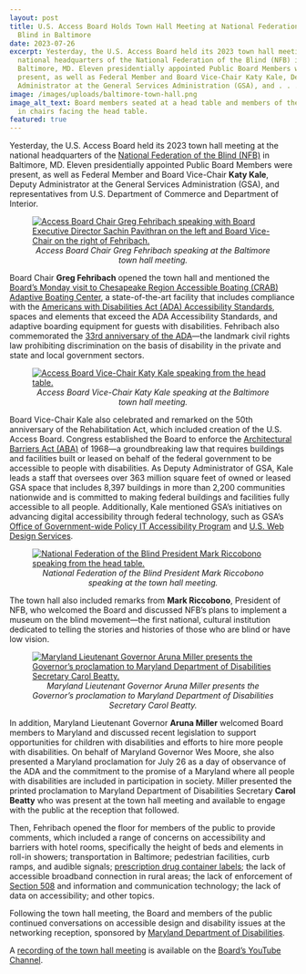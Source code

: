 ```yaml
---
layout: post
title: U.S. Access Board Holds Town Hall Meeting at National Federation of the
  Blind in Baltimore
date: 2023-07-26
excerpt: Yesterday, the U.S. Access Board held its 2023 town hall meeting at the
  national headquarters of the National Federation of the Blind (NFB) in
  Baltimore, MD. Eleven presidentially appointed Public Board Members were
  present, as well as Federal Member and Board Vice-Chair Katy Kale, Deputy
  Administrator at the General Services Administration (GSA), and . . .
image: /images/uploads/baltimore-town-hall.png
image_alt_text: Board members seated at a head table and members of the public
  in chairs facing the head table.
featured: true
---
```

Yesterday, the U.S. Access Board held its 2023 town hall meeting at the national headquarters of the [National Federation of the Blind (NFB)](https://nfb.org/) in Baltimore, MD. Eleven presidentially appointed Public Board Members were present, as well as Federal Member and Board Vice-Chair **Katy Kale**, Deputy Administrator at the General Services Administration (GSA), and representatives from U.S. Department of Commerce and Department of Interior.

<figure class="img-right">
  <a href="{{ site.baseurl }}/images/uploads/pavithran-fehribach-kale.png">
    <img src="{{ site.baseurl }}/images/uploads/pavithran-fehribach-kale.png" alt="Access Board Chair Greg Fehribach speaking with Board Executive Director Sachin Pavithran on the left and Board Vice-Chair on the right of Fehribach." class="center">
  </a>
  <figcaption style="text-align:center">
    <em>Access Board Chair Greg Fehribach speaking at the Baltimore town hall meeting.</em>
  </figcaption>
</figure>

Board Chair **Greg Fehribach** opened the town hall and mentioned the [Board’s Monday visit to Chesapeake Region Accessible Boating (CRAB) Adaptive Boating Center](https://www.access-board.gov/news/2023/07/25/u-s-access-board-visits-chesapeake-region-accessible-boating-adaptive-boating-center/), a state-of-the-art facility that includes compliance with the [Americans with Disabilities Act (ADA) Accessibility Standards](https://www.access-board.gov/ada/), spaces and elements that exceed the ADA Accessibility Standards, and adaptive boarding equipment for guests with disabilities. Fehribach also commemorated the [33rd anniversary of the ADA](https://www.access-board.gov/news/2023/07/26/u-s-access-board-commemorates-the-33rd-anniversary-of-the-americans-with-disabilities-act-ada/)—the landmark civil rights law prohibiting discrimination on the basis of disability in the private and state and local government sectors.

<figure class="img-left">
  <a href="{{ site.baseurl }}/images/uploads/kale-speaking.png">
    <img src="{{ site.baseurl }}/images/uploads/kale-speaking.png" alt="Access Board Vice-Chair Katy Kale speaking from the head table." class="center">
  </a>
  <figcaption style="text-align:center">
    <em>Access Board Vice-Chair Katy Kale speaking at the Baltimore town hall meeting.</em>
  </figcaption>
</figure>

Board Vice-Chair Kale also celebrated and remarked on the 50th anniversary of the Rehabilitation Act, which included creation of the U.S. Access Board. Congress established the Board to enforce the [Architectural Barriers Act (ABA)](https://www.access-board.gov/aba/) of 1968—a groundbreaking law that requires buildings and facilities built or leased on behalf of the federal government to be accessible to people with disabilities. As Deputy Administrator of GSA, Kale leads a staff that oversees over 363 million square feet of owned or leased GSA space that includes 8,397 buildings in more than 2,200 communities nationwide and is committed to making federal buildings and facilities fully accessible to all people. Additionally, Kale mentioned GSA’s initiatives on advancing digital accessibility through federal technology, such as GSA’s [Office of Government-wide Policy IT Accessibility Program](https://www.section508.gov/manage/policy-framework/introduction/) and [U.S. Web Design Services](https://designsystem.digital.gov/).

<figure class="img-right">
  <a href="{{ site.baseurl }}/images/uploads/riccobono-thm.png">
    <img src="{{ site.baseurl }}/images/uploads/riccobono-thm.png" alt="National Federation of the Blind President Mark Riccobono speaking from the head table." class="center">
  </a>
  <figcaption style="text-align:center">
    <em>National Federation of the Blind President Mark Riccobono speaking at the town hall meeting.</em>
  </figcaption>
</figure>

The town hall also included remarks from **Mark Riccobono**, President of NFB, who welcomed the Board and discussed NFB’s plans to implement a museum on the blind movement—the first national, cultural institution dedicated to telling the stories and histories of those who are blind or have low vision.

<figure class="img-left">
  <a href="{{ site.baseurl }}/images/uploads/miller-beatty-proclamation.png">
    <img src="{{ site.baseurl }}/images/uploads/miller-beatty-proclamation.png" alt="Maryland Lieutenant Governor Aruna Miller presents the Governor’s proclamation to Maryland Department of Disabilities Secretary Carol Beatty." class="center">
  </a>
  <figcaption style="text-align:center">
    <em> Maryland Lieutenant Governor Aruna Miller presents the Governor’s proclamation to Maryland Department of Disabilities Secretary Carol Beatty.</em>
  </figcaption>
</figure>

In addition, Maryland Lieutenant Governor **Aruna Miller** welcomed Board members to Maryland and discussed recent legislation to support opportunities for children with disabilities and efforts to hire more people with disabilities. On behalf of Maryland Governor Wes Moore, she also presented a Maryland proclamation for July 26 as a day of observance of the ADA and the commitment to the promise of a Maryland where all people with disabilities are included in participation in society. Miller presented the printed proclamation to Maryland Department of Disabilities Secretary **Carol Beatty** who was present at the town hall meeting and available to engage with the public at the reception that followed.

Then, Fehribach opened the floor for members of the public to provide comments, which included a range of concerns on accessibility and barriers with hotel rooms, specifically the height of beds and elements in roll-in showers; transportation in Baltimore; pedestrian facilities, curb ramps, and audible signals; [prescription drug container labels](https://www.access-board.gov/rx.html); the lack of accessible broadband connection in rural areas; the lack of enforcement of [Section 508](https://www.access-board.gov/ict/) and information and communication technology; the lack of data on accessibility; and other topics.

Following the town hall meeting, the Board and members of the public continued conversations on accessible design and disability issues at the networking reception, sponsored by [Maryland Department of Disabilities](https://mdod.maryland.gov/about/Pages/About-Us-Home.aspx).

A [recording of the town hall meeting](https://www.youtube.com/live/LUgAv8c_HzY?feature=share) is available on the [Board’s YouTube Channel](https://www.youtube.com/@u.s.accessboard7394/streams).
